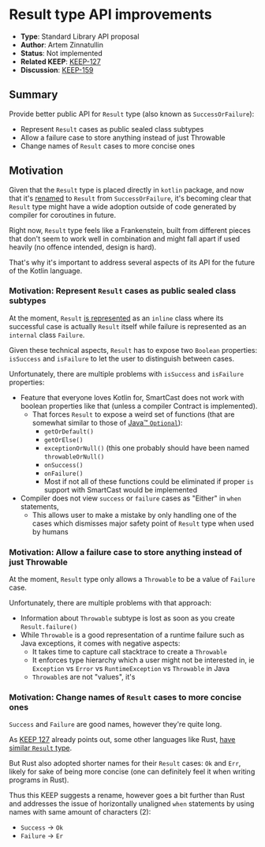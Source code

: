 # Result type API improvements

* **Type**: Standard Library API proposal
* **Author**: Artem Zinnatullin
* **Status**: Not implemented
* **Related KEEP**: [KEEP-127](https://github.com/Kotlin/KEEP/pull/127)
* **Discussion**: [KEEP-159](https://github.com/Kotlin/KEEP/issues/159)

## Summary

Provide better public API for `Result` type (also known as `SuccessOrFailure`):

- Represent `Result` cases as public sealed class subtypes
- Allow a failure case to store anything instead of just Throwable
- Change names of `Result` cases to more concise ones

## Motivation

Given that the `Result` type is placed directly in `kotlin`
package, and now that it's [renamed](#159) to `Result` from `SuccessOrFailure`,
it's becoming clear that `Result` type might have a wide adoption
outside of code generated by compiler for coroutines in
future.

Right now, `Result` type feels like a Frankenstein, built from different pieces that don't seem to work well in
combination and might fall apart if used heavily (no offence intended, design is hard).

That's why it's important to address several aspects of its API for the future of the Kotlin language.

### Motivation: Represent `Result` cases as public sealed class subtypes

At the moment, `Result` [is represented](https://github.com/JetBrains/kotlin/blob/974837654e0f92ac0968dd68c6e76da1be1158bf/libraries/stdlib/coroutines/src/kotlin/Result.kt) as an `inline` class where its successful case is actually `Result` itself
while failure is represented as an `internal` class `Failure`.

Given these technical aspects, `Result` has to expose two `Boolean` properties: `isSuccess` and `isFailure` to let the user to distinguish between cases.

Unfortunately, there are multiple problems with `isSuccess` and `isFailure` properties:

- Feature that everyone loves Kotlin for, SmartCast does not work with boolean properties like that (unless a compiler Contract is implemented).
    - That forces `Result` to expose a weird set of functions (that are somewhat similar to those of [Java™️ `Optional`](https://docs.oracle.com/javase/8/docs/api/java/util/Optional.html)):
        - `getOrDefault()`
        - `getOrElse()`
        - `exceptionOrNull()` (this one probably should have been named `throwableOrNull()`
        - `onSuccess()`
        - `onFailure()`
        - Most if not all of these functions could be eliminated if proper `is` support with SmartCast would be implemented
- Compiler does not view `success` or `failure` cases as "Either" in `when` statements,
    - This allows user to make a mistake by only handling one of the cases which dismisses major safety point of `Result` type when used by humans

### Motivation: Allow a failure case to store anything instead of just Throwable

At the moment, `Result` type only allows a `Throwable` to be a value of `Failure` case.

Unfortunately, there are multiple problems with that approach:

- Information about `Throwable` subtype is lost as soon as you create `Result.failure()`
- While `Throwable` is a good representation of a runtime failure such as Java exceptions, it comes with negative aspects:
    - It takes time to capture call stacktrace to create a `Throwable`
    - It enforces type hierarchy which a user might not be interested in, ie `Exception` vs `Error` vs `RuntimeException` vs `Throwable` in Java
    - `Throwable`s are not "values", it's

### Motivation: Change names of `Result` cases to more concise ones

`Success` and `Failure` are good names, however they're quite long.

As [KEEP 127](https://github.com/Kotlin/KEEP/pull/127) already points out, some other languages like Rust, [have similar
`Result` type](https://doc.rust-lang.org/std/result/enum.Result.html).

But Rust also adopted shorter names for their `Result` cases: `Ok` and `Err`, likely for sake of being more
concise (one can definitely feel it when writing programs in Rust).

Thus this KEEP suggests a rename, however goes a bit further than Rust and addresses the
issue of horizontally unaligned `when` statements by using names with same amount of characters (2):

- `Success` → `Ok`
- `Failure` → `Er`

